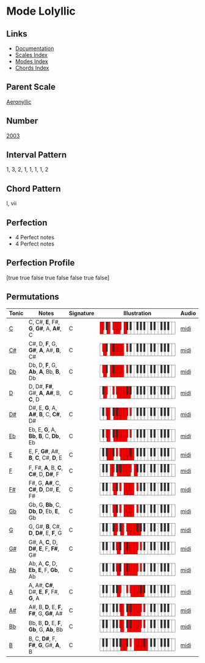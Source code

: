 # Mode Lolyllic

## Links

- [Documentation](index.md)
- [Scales Index](Scales.md)
- [Modes Index](Modes.md)
- [Chords Index](Chords.md)

## Parent Scale

[Aeronyllic](ScaleAeronyllic.md)

## Number

[2003](https://ianring.com/musictheory/scales/2003)

## Interval Pattern

1, 3, 2, 1, 1, 1, 1, 2

## Chord Pattern

I, vii

## Perfection

- 4 Perfect notes
- 4 Perfect notes

## Perfection Profile

[true true false true false false true false]

## Permutations

| Tonic | Notes | Signature | Illustration | Audio |
|-------|-------|-----------|--------------|-------|
| [C](ModeCNaturalLolyllic.md) | C, C#, **E**, F#, **G**, **G#**, A, **A#**, C | C | ![CNaturalLolyllic](ModeCNaturalLolyllic.png) | [midi](https://github.com/edipermadi/music/blob/main/docs/ModeCNaturalLolyllic.mid?raw=true) |
| [C#](ModeCSharpLolyllic.md) | C#, D, **F**, G, **G#**, **A**, A#, **B**, C# | C | ![CSharpLolyllic](ModeCSharpLolyllic.png) | [midi](https://github.com/edipermadi/music/blob/main/docs/ModeCSharpLolyllic.mid?raw=true) |
| [Db](ModeDFlatLolyllic.md) | Db, D, **F**, G, **Ab**, **A**, Bb, **B**, Db | C | ![DFlatLolyllic](ModeDFlatLolyllic.png) | [midi](https://github.com/edipermadi/music/blob/main/docs/ModeDFlatLolyllic.mid?raw=true) |
| [D](ModeDNaturalLolyllic.md) | D, D#, **F#**, G#, **A**, **A#**, B, **C**, D | C | ![DNaturalLolyllic](ModeDNaturalLolyllic.png) | [midi](https://github.com/edipermadi/music/blob/main/docs/ModeDNaturalLolyllic.mid?raw=true) |
| [D#](ModeDSharpLolyllic.md) | D#, E, **G**, A, **A#**, **B**, C, **C#**, D# | C | ![DSharpLolyllic](ModeDSharpLolyllic.png) | [midi](https://github.com/edipermadi/music/blob/main/docs/ModeDSharpLolyllic.mid?raw=true) |
| [Eb](ModeEFlatLolyllic.md) | Eb, E, **G**, A, **Bb**, **B**, C, **Db**, Eb | C | ![EFlatLolyllic](ModeEFlatLolyllic.png) | [midi](https://github.com/edipermadi/music/blob/main/docs/ModeEFlatLolyllic.mid?raw=true) |
| [E](ModeENaturalLolyllic.md) | E, F, **G#**, A#, **B**, **C**, C#, **D**, E | C | ![ENaturalLolyllic](ModeENaturalLolyllic.png) | [midi](https://github.com/edipermadi/music/blob/main/docs/ModeENaturalLolyllic.mid?raw=true) |
| [F](ModeFNaturalLolyllic.md) | F, F#, **A**, B, **C**, **C#**, D, **D#**, F | C | ![FNaturalLolyllic](ModeFNaturalLolyllic.png) | [midi](https://github.com/edipermadi/music/blob/main/docs/ModeFNaturalLolyllic.mid?raw=true) |
| [F#](ModeFSharpLolyllic.md) | F#, G, **A#**, C, **C#**, **D**, D#, **E**, F# | C | ![FSharpLolyllic](ModeFSharpLolyllic.png) | [midi](https://github.com/edipermadi/music/blob/main/docs/ModeFSharpLolyllic.mid?raw=true) |
| [Gb](ModeGFlatLolyllic.md) | Gb, G, **Bb**, C, **Db**, **D**, Eb, **E**, Gb | C | ![GFlatLolyllic](ModeGFlatLolyllic.png) | [midi](https://github.com/edipermadi/music/blob/main/docs/ModeGFlatLolyllic.mid?raw=true) |
| [G](ModeGNaturalLolyllic.md) | G, G#, **B**, C#, **D**, **D#**, E, **F**, G | C | ![GNaturalLolyllic](ModeGNaturalLolyllic.png) | [midi](https://github.com/edipermadi/music/blob/main/docs/ModeGNaturalLolyllic.mid?raw=true) |
| [G#](ModeGSharpLolyllic.md) | G#, A, **C**, D, **D#**, **E**, F, **F#**, G# | C | ![GSharpLolyllic](ModeGSharpLolyllic.png) | [midi](https://github.com/edipermadi/music/blob/main/docs/ModeGSharpLolyllic.mid?raw=true) |
| [Ab](ModeAFlatLolyllic.md) | Ab, A, **C**, D, **Eb**, **E**, F, **Gb**, Ab | C | ![AFlatLolyllic](ModeAFlatLolyllic.png) | [midi](https://github.com/edipermadi/music/blob/main/docs/ModeAFlatLolyllic.mid?raw=true) |
| [A](ModeANaturalLolyllic.md) | A, A#, **C#**, D#, **E**, **F**, F#, **G**, A | C | ![ANaturalLolyllic](ModeANaturalLolyllic.png) | [midi](https://github.com/edipermadi/music/blob/main/docs/ModeANaturalLolyllic.mid?raw=true) |
| [A#](ModeASharpLolyllic.md) | A#, B, **D**, E, **F**, **F#**, G, **G#**, A# | C | ![ASharpLolyllic](ModeASharpLolyllic.png) | [midi](https://github.com/edipermadi/music/blob/main/docs/ModeASharpLolyllic.mid?raw=true) |
| [Bb](ModeBFlatLolyllic.md) | Bb, B, **D**, E, **F**, **Gb**, G, **Ab**, Bb | C | ![BFlatLolyllic](ModeBFlatLolyllic.png) | [midi](https://github.com/edipermadi/music/blob/main/docs/ModeBFlatLolyllic.mid?raw=true) |
| [B](ModeBNaturalLolyllic.md) | B, C, **D#**, F, **F#**, **G**, G#, **A**, B | C | ![BNaturalLolyllic](ModeBNaturalLolyllic.png) | [midi](https://github.com/edipermadi/music/blob/main/docs/ModeBNaturalLolyllic.mid?raw=true) |
